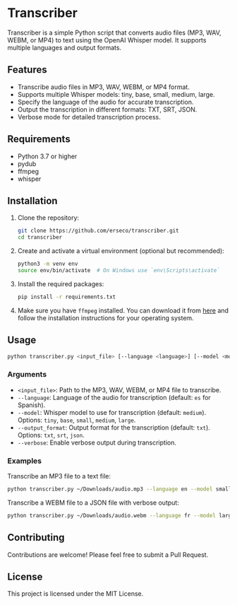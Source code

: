 # Transcriber

Transcriber is a simple Python script that converts audio files (MP3, WAV, WEBM, or MP4) to text using the OpenAI Whisper model. It supports multiple languages and output formats.

## Features

- Transcribe audio files in MP3, WAV, WEBM, or MP4 format.
- Supports multiple Whisper models: tiny, base, small, medium, large.
- Specify the language of the audio for accurate transcription.
- Output the transcription in different formats: TXT, SRT, JSON.
- Verbose mode for detailed transcription process.

## Requirements

- Python 3.7 or higher
- pydub
- ffmpeg
- whisper

## Installation

1. Clone the repository:
   ```sh
   git clone https://github.com/erseco/transcriber.git
   cd transcriber
   ```

2. Create and activate a virtual environment (optional but recommended):
   ```sh
   python3 -m venv env
   source env/bin/activate  # On Windows use `env\Scripts\activate`
   ```

3. Install the required packages:
   ```sh
   pip install -r requirements.txt
   ```

4. Make sure you have `ffmpeg` installed. You can download it from [here](https://ffmpeg.org/download.html) and follow the installation instructions for your operating system.

## Usage

```sh
python transcriber.py <input_file> [--language <language>] [--model <model>] [--output_format <format>] [--verbose]
```

### Arguments

- `<input_file>`: Path to the MP3, WAV, WEBM, or MP4 file to transcribe.
- `--language`: Language of the audio for transcription (default: `es` for Spanish).
- `--model`: Whisper model to use for transcription (default: `medium`). Options: `tiny`, `base`, `small`, `medium`, `large`.
- `--output_format`: Output format for the transcription (default: `txt`). Options: `txt`, `srt`, `json`.
- `--verbose`: Enable verbose output during transcription.

### Examples

Transcribe an MP3 file to a text file:
```sh
python transcriber.py ~/Downloads/audio.mp3 --language en --model small --output_format txt
```

Transcribe a WEBM file to a JSON file with verbose output:
```sh
python transcriber.py ~/Downloads/audio.webm --language fr --model large --output_format json --verbose
```

## Contributing

Contributions are welcome! Please feel free to submit a Pull Request.

## License

This project is licensed under the MIT License.

